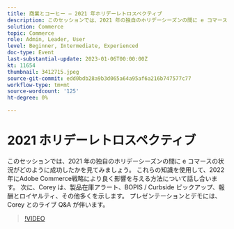 ```yaml
---
title: 商業とコーヒー — 2021 年ホリデーレトロスペクティブ
description: このセッションでは、2021 年の独自のホリデーシーズンの間に e コマースの状況がどのように成功したかを見てみましょう。 これらの知識を使用して、2022 年にAdobe Commerce戦略により良く影響を与える方法について話し合います。 次に、Corey は、製品在庫アラート、BOPIS / Curbside ピックアップ、報酬とロイヤルティ、その他多くを示します。 プレゼンテーションとデモには、Corey とのライブ Q&A が伴います。
solution: Commerce
topic: Commerce
role: Admin, Leader, User
level: Beginner, Intermediate, Experienced
doc-type: Event
last-substantial-update: 2023-01-06T00:00:00Z
kt: 11654
thumbnail: 3412715.jpeg
source-git-commit: edd0bdb28a9b3d065a64a95af6a216b747577c77
workflow-type: tm+mt
source-wordcount: '125'
ht-degree: 0%

---
```


# 2021 ホリデーレトロスペクティブ

このセッションでは、2021 年の独自のホリデーシーズンの間に e コマースの状況がどのように成功したかを見てみましょう。 これらの知識を使用して、2022 年にAdobe Commerce戦略により良く影響を与える方法について話し合います。 次に、Corey は、製品在庫アラート、BOPIS / Curbside ピックアップ、報酬とロイヤルティ、その他多くを示します。 プレゼンテーションとデモには、Corey とのライブ Q&amp;A が伴います。

>[!VIDEO](https://video.tv.adobe.com/v/3412715/?quality=12&learn=on)
